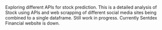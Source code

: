 Exploring different APIs for stock prediction.
This is a detailed analysis of Stock using APIs and web scrapping of different social media sites being combined to a single dataframe. Still work in progress.
Currently Sentdex Financial website is down.
